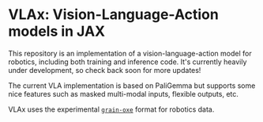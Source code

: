# VLAx: Vision-Language-Action models in JAX
This repository is an implementation of a vision-language-action model for robotics, including both training and inference code. It's currently heavily under development, so check back soon for more updates!

The current VLA implementation is based on PaliGemma but supports some nice features such as masked multi-modal inputs, flexible outputs, etc.

VLAx uses the experimental [`grain-oxe`](https://github.com/kylestach/grain-oxe) format for robotics data.
